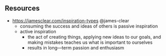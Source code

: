 
## Resources

- https://jamesclear.com/inspiration-types @james-clear
  - consuming the success and ideas of others is passive inspiration
  - active inspiration
    - the act of creating things, applying new ideas to our goals, and making mistakes teaches us what is important to ourselves
    - results in long—term passion and enthusiasm